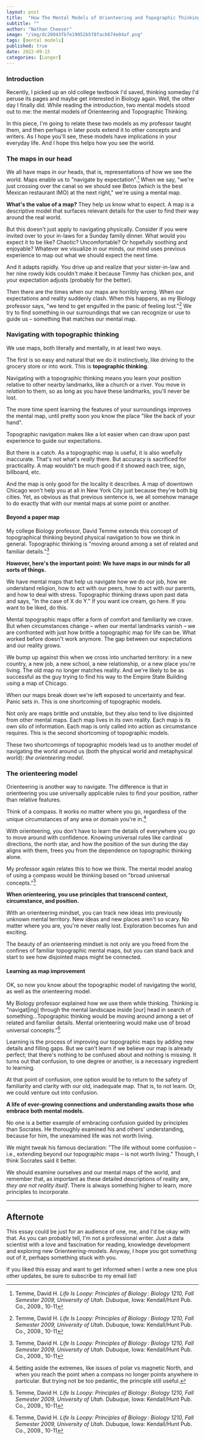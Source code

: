 ```yaml
---
layout: post
title:  "How The Mental Models of Orienteering and Topographic Thinking Can Help Us Understand The World"
subtitle: ""
author: "Nathan Cheever"
image: "/img/dc28043fb7e19052b5f8facb674e04af.png"
tags: [mental models]
published: true
date: 2022-09-15
categories: [Longer]
---
```


### Introduction
Recently, I picked up an old college textbook I'd saved, thinking someday I'd peruse its pages and maybe get interested in Biology again. Well, the other day I finally did. While reading the introduction, two mental models stood out to me: the mental models of Orienteering and Topographic Thinking.

In this piece, I'm going to relate these two models as my professor taught them, and then perhaps in later posts extend it to other concepts and writers. As I hope you'll see, these models have implications in your everyday life. And I hope this helps how you see the world.

### The maps in our head
We all have maps in our heads, that is, representations of how we see the world. Maps enable us to "navigate by expectation".[^1] When we say, "we're just crossing over the canal so we should see Betos (which is the best Mexican restaurant IMO) at the next right," we're using a mental map. 

**What's the value of a map?** They help us know what to expect. A map is a descriptive model that surfaces relevant details for the user to find their way around the real world.

But this doesn't just apply to navigating physically. Consider if you were invited over to your in-laws for a Sunday family dinner. What would you expect it to be like? Chaotic? Uncomfortable? Or hopefully soothing and enjoyable? Whatever we visualize in our minds, our mind uses previous experience to map out what we should expect the next time. 

And it adapts rapidly. You drive up and realize that your sister-in-law and her nine rowdy kids couldn't make it because Timmy has chicken pox, and your expectation adjusts (probably for the better).

Then there are the times when our maps are horribly wrong. When our expectations and reality suddenly clash. When this happens, as my Biology professor says, "we tend to get engulfed in the panic of feeling lost."[^1] We try to find something in our surroundings that we can recognize or use to guide us – something that matches our mental map.

### Navigating with topographic thinking

We use maps, both literally and mentally, in at least two ways.

The first is so easy and natural that we do it instinctively, like driving to the grocery store or into work. This is **topographic thinking**.  

Navigating with a topographic thinking means you learn your position relative to other nearby landmarks, like a church or a river. You move in _relation_ to them, so as long as you have these landmarks, you'll never be lost. 

The more time spent learning the features of your surroundings improves the mental map, until pretty soon you know the place "like the back of your hand".

Topographic navigation makes like a lot easier when can draw upon past experience to guide our expectations. 

But there is a catch. 
As a topographic map is useful, it is also woefully inaccurate.
That's not what's _really_ there. 
But accuracy is sacrificed for practicality.
A map wouldn't be much good if it showed each tree, sign, billboard, etc.

And the map is only good for the locality it describes. A map of downtown Chicago won't help you at all in New York City just because they're both big cities. Yet, as obvious as that previous sentence is, we all somehow manage to do exactly that with our mental maps at some point or another.

####  Beyond a paper map

My college Biology professor, David Temme extends this concept of topographical thinking beyond physical navigation to how we think in general. Topographic thinking is "moving around among a set of related and familiar details."[^1]

**However, here's the important point: We have maps in our minds for all sorts of things.**

We have mental maps that help us navigate how we do our job, how we understand religion, how to act with our peers, how to act with our parents, and how to deal with stress. Topographic thinking draws upon past data and says, "In the case of X do Y." If you want ice cream, go here. If you want to be liked, do this.

Mental topographic maps offer a form of comfort and familiarity we crave. 
But when circumstances change – when our mental landmarks vanish – we are confronted with just how brittle a topographic map for life can be. What worked before doesn't work anymore. The gap between our expectations and our reality grows.

We bump up against this when we cross into uncharted territory: in a new country, a new job, a new school, a new relationship, or a new place you're living. The old map no longer matches reality. And we're likely to be as successful as the guy trying to find his way to the Empire State Building using a map of Chicago.

When our maps break down we're left exposed to uncertainty and fear. Panic sets in. This is one shortcoming of topographic models.

Not only are maps brittle and unstable, but they also tend to live disjointed from other mental maps. Each map lives in its own reality. Each map is its own silo of information. Each map is only called into action as circumstance requires. This is the second shortcoming of topographic models.

These two shortcomings of topographic models lead us to another model of navigating the world around us (both the physical world and metaphysical world): _the orienteering model_.


### The orienteering model

Orienteering is another way to navigate. The difference is that in orienteering you use universally applicable rules to find your position, rather than relative features.

Think of a compass. It works no matter where you go, regardless of the unique circumstances of any area or domain you're in.[^2]

With orienteering, you don't have to learn the details of everywhere you go to move around with confidence. Knowing universal rules like cardinal directions, the north star, and how the position of the sun during the day aligns with them, frees you from the dependence on topographic thinking alone.

My professor again relates this to how we think. The mental model analog of using a compass would be thinking based on "broad universal concepts."[^1]

**When orienteering, you use principles that transcend context, circumstance, and position.**

With an orienteering mindset, you can track new ideas into previously unknown mental territory. New ideas and new places aren't so scary. 
No matter where you are, you're never really lost. Exploration becomes fun and exciting.

The beauty of an orienteering mindset is not only are you freed from the confines of familiar topographic mental maps, but you can stand back and start to see how disjointed maps might be connected.

#### Learning as map improvement
OK, so now you know about the topographic model of navigating the world, as well as the orienteering model.  

My Biology professor explained how we use them while thinking. Thinking is "navigat[ing] through the mental landscape inside [our] head in search of something...Topographic thinking would be moving around among a set of related and familiar details. Mental orienteering would make use of broad universal concepts."[^1] 

Learning is the process of improving our topographic maps by adding new details and filling gaps. But we can't learn if we believe our map is already perfect; that there's nothing to be confused about and nothing is missing. It turns out that confusion, to one degree or another, is a necessary ingredient to learning.

At that point of confusion, one option would be to return to the safety of familiarity and clarity with our old, inadequate map. That is, to not learn. Or, we could venture out into confusion. 

**A life of ever-growing connections and understanding awaits those who embrace both mental models.** 

No one is a better example of embracing confusion guided by principles than Socrates. He thoroughly examined his and others' understanding, because for him, the unexamined life was not worth living.  

We might tweak his famous declaration: "The life without some confusion – i.e., extending beyond our topographic maps – is not worth living." Though, I think Socrates said it better. 

We should examine ourselves and our mental maps of the world, and remember that, as important as these detailed descriptions of reality are, _they are not reality itself_. There is always something higher to learn, more principles to incorporate. 

---- 

## Afternote

This essay could be just for an audience of one, me, and I'd be okay with that. As you can probably tell, I'm not a professional writer. Just a data scientist with a love and fascination for reading, knowledge development and exploring new Orienteering-models. Anyway, I hope you got something out of it, perhaps something stuck with you.

If you liked this essay and want to get informed when I write a new one plus other updates, be sure to subscribe to my email list!



[^1]:	Temme, David H. _Life Is Loopy: Principles of Biology : Biology 1210, Fall Semester 2009, University of Utah_. Dubuque, Iowa: Kendall/Hunt Pub. Co., 2009., 10-11

[^2]: Setting aside the extremes, like issues of polar vs magnetic North, and when you reach the point when a compass no longer points anywhere in particular. But trying not be too pedantic, the principle still useful.